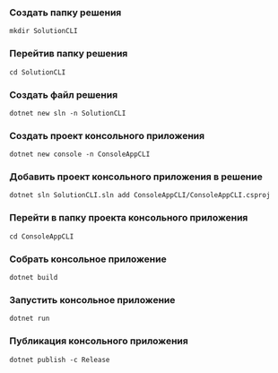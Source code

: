 ### Создать папку решения
```
mkdir SolutionCLI
```

### Перейтив папку решения
```
cd SolutionCLI
```

### Создать файл решения
```
dotnet new sln -n SolutionCLI
```

### Создать проект консольного приложения
```
dotnet new console -n ConsoleAppCLI
```

### Добавить проект консольного приложения в решение
```
dotnet sln SolutionCLI.sln add ConsoleAppCLI/ConsoleAppCLI.csproj
```

### Перейти в папку проекта консольного приложения
```
cd ConsoleAppCLI
```

### Собрать консольное приложение
```
dotnet build
```

### Запустить консольное приложение
```
dotnet run
```

### Публикация консольного приложения
```
dotnet publish -c Release
```